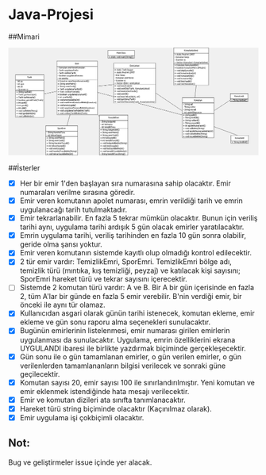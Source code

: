 # Java-Projesi

##Mimari

![UML Diyagramı](https://github.com/feldrim/Java-Projesi/blob/Proje/JavaProje.bmp)

##İsterler

- [X] Her bir emir 1'den başlayan sıra numarasına sahip olacaktır. Emir numaraları verilme sırasına göredir.
- [X] Emir veren komutanın apolet numarası, emrin verildiği tarih ve emrin uygulanacağı tarih tutulmaktadır.
- [X] Emir tekrarlanabilir. En fazla 5 tekrar mümkün olacaktır. Bunun için veriliş tarihi aynı, uygulama tarihi ardışık 5 gün olacak emirler yaratılacaktır.
- [X] Emrin uygulama tarihi, veriliş tarihinden en fazla 10 gün sonra olabilir, geride olma şansı yoktur.
- [X] Emir veren komutanın sistemde kayıtlı olup olmadığı kontrol edilecektir.
- [X] 2 tür emir vardır: TemizlikEmri, SporEmri. TemizlikEmri bölge adı, temizlik türü (mıntıka, kış temizliği, peyzaj) ve katılacak kişi sayısını; SporEmri hareket türü ve tekrar sayısını içerecektir.
- [ ] Sistemde 2 komutan türü vardır: A ve B. Bir A bir gün içerisinde en fazla 2, tüm A'lar bir günde en fazla 5 emir verebilir. B'nin verdiği emir, bir önceki ile aynı tür olamaz.
- [X] Kullanıcıdan asgari olarak günün tarihi istenecek, komutan ekleme, emir ekleme ve gün sonu raporu alma seçenekleri sunulacaktır.
- [X] Bugünün emirlerinin listelenmesi, emir numarası girilen emirlerin uygulanması da sunulacaktır. Uygulama, emrin özelliklerini ekrana UYGULANDI ibaresi ile birlikte yazdırmak biçiminde gerçekleşecektir.
- [X] Gün sonu ile o gün tamamlanan emirler, o gün verilen emirler, o gün verilenlerden tamamlananların bilgisi verilecek ve sonraki güne geçilecektir.
- [X] Komutan sayısı 20, emir sayısı 100 ile sınırlandırılmıştır. Yeni komutan ve emir eklenmek istendiğinde hata mesajı verilecektir.
- [X] Emir ve komutan dizileri ata sınıfta tanımlanacaktır.
- [X] Hareket türü string biçiminde olacaktır (Kaçınılmaz olarak).
- [X] Emir uygulama işi çokbiçimli olacaktır.

## Not:

Bug ve geliştirmeler issue içinde yer alacak.
